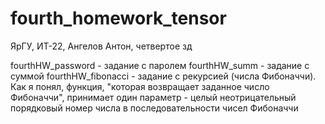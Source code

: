 # fourth_homework_tensor
ЯрГУ, ИТ-22, Ангелов Антон, четвертое зд

fourthHW_password - задание с паролем
fourthHW_summ - задание с суммой
fourthHW_fibonacci - задание с рекурсией (числа Фибоначчи). Как я понял, функция, "которая возвращает заданное число Фибоначчи", принимает один параметр - целый неотрицательный порядковый номер числа в последовательности чисел Фибоначчи
